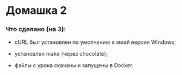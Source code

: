 # Домашка 2

### Что сделано (на 3):
* cURL был установлен по умолчанию в моей версии Windows;
* установлен make (через chocolate);

* файлы с урока скачаны и запущены в Docker.
